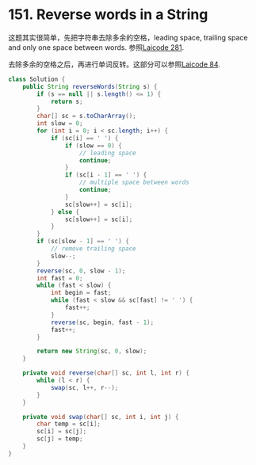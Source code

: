 # 151. Reverse words in a String

这题其实很简单，先把字符串去除多余的空格，leading space, trailing space and only one space between words. 参照[Laicode 281](laicode-281-Remove-Spaces.md).

去除多余的空格之后，再进行单词反转。这部分可以参照[Laicode 84](laicode-84-reverse-words-in-a-sentence-i.md).

```java
class Solution {
    public String reverseWords(String s) {
        if (s == null || s.length() <= 1) {
            return s;
        }
        char[] sc = s.toCharArray();
        int slow = 0;
        for (int i = 0; i < sc.length; i++) {
            if (sc[i] == ' ') {
                if (slow == 0) {
                    // leading space
                    continue;
                }
                if (sc[i - 1] == ' ') {
                    // multiple space between words
                    continue;
                }
                sc[slow++] = sc[i];
            } else {
                sc[slow++] = sc[i];
            }
        }
        if (sc[slow - 1] == ' ') {
            // remove trailing space
            slow--;
        }
        reverse(sc, 0, slow - 1);
        int fast = 0;
        while (fast < slow) {
            int begin = fast;
            while (fast < slow && sc[fast] != ' ') {
                fast++;
            }
            reverse(sc, begin, fast - 1);
            fast++;
        }

        return new String(sc, 0, slow);
    }

    private void reverse(char[] sc, int l, int r) {
        while (l < r) {
            swap(sc, l++, r--);
        }
    }

    private void swap(char[] sc, int i, int j) {
        char temp = sc[i];
        sc[i] = sc[j];
        sc[j] = temp;
    }
}
```
